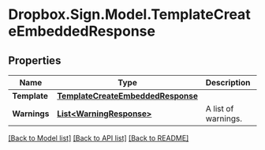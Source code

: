 # Dropbox.Sign.Model.TemplateCreateEmbeddedResponse

## Properties

Name | Type | Description | Notes
------------ | ------------- | ------------- | -------------
**Template** | [**TemplateCreateEmbeddedResponse**](TemplateCreateEmbeddedResponse.md) |    | [optional] 
**Warnings** | [**List&lt;WarningResponse&gt;**](WarningResponse.md) |  A list of warnings.  | [optional] 

[[Back to Model list]](../README.md#documentation-for-models) [[Back to API list]](../README.md#documentation-for-api-endpoints) [[Back to README]](../README.md)

